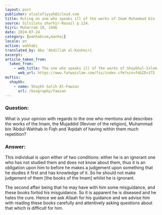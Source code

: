 ```yaml
---
layout: post
publisher: alsalafiyyah@icloud.com
title: Ruling on one who speaks ill of the works of Imam Muhammad bin 'Abdul-Wahhab
source: Silsilatu sharhir-Rasail p.124.
hijri: Muharram 18, 1446
date: 2024-07-24
category: [wahhabism,manhaj]
locale: en
active: wahhabi
translated_by: Abu 'Abdillah al-Kashmiri
excerpt: 
article_taken_from: 
  taken_from:
    - web_title: The one who speaks ill of the works of Shaykhul-Islam Muhammad bin 'Abdul-Wahhab
      web_url: https://www.fatwaislam.com/fis/index.cfm?scn=fd&ID=372
muftis:
  shaykh: 
    - name: Shaykh Salih Al-Fawzan
      url: /biography/fawzan
---
```


### Question: 
What is your opinion with regards to the one who mentions and describes the works of the Imam, the Mujaddid (Reviver of the religion), Muhammad bin ‘Abdul-Wahhab in Fiqh and ’Aqidah of having within them much repetition?

### Answer:
This individual is upon either of two conditions: either he is an ignorant one who has not studied them and does not know about them, thus it is an obligation upon him to before he makes a judgement upon something that he studies it first and has knowledge of it. So he should not make judgement of them [the books of the Imam] whilst he is ignorant.

The second affair being that he may have with him some misguidance, and these books forbid his misguidance. So it is apparent he is diseased and he hates the cure. Hence we ask Allaah for his guidance and we advise him with reading these books carefully and attentively asking questions about that which is difficult for him.
